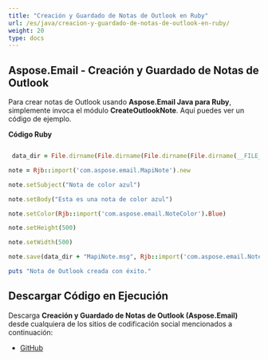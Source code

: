 ```yaml
---
title: "Creación y Guardado de Notas de Outlook en Ruby"
url: /es/java/creacion-y-guardado-de-notas-de-outlook-en-ruby/
weight: 20
type: docs
---
```


## **Aspose.Email - Creación y Guardado de Notas de Outlook**
Para crear notas de Outlook usando **Aspose.Email Java para Ruby**, simplemente invoca el módulo **CreateOutlookNote**. Aquí puedes ver un código de ejemplo.

**Código Ruby**

``` ruby

 data_dir = File.dirname(File.dirname(File.dirname(File.dirname(__FILE__)))) + '/data/'

note = Rjb::import('com.aspose.email.MapiNote').new

note.setSubject("Nota de color azul")

note.setBody("Esta es una nota de color azul")

note.setColor(Rjb::import('com.aspose.email.NoteColor').Blue)

note.setHeight(500)

note.setWidth(500)

note.save(data_dir + "MapiNote.msg", Rjb::import('com.aspose.email.NoteSaveFormat').Msg)

puts "Nota de Outlook creada con éxito."

```
## **Descargar Código en Ejecución**
Descarga **Creación y Guardado de Notas de Outlook (Aspose.Email)** desde cualquiera de los sitios de codificación social mencionados a continuación:

- [GitHub](https://github.com/aspose-email/Aspose.Email-for-Java/blob/master/Plugins/Aspose_Email_Java_for_Ruby/lib/asposeemailjava/Outlook/createoutlooknote.rb)